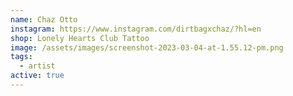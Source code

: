 ```yaml
---
name: Chaz Otto
instagram: https://www.instagram.com/dirtbagxchaz/?hl=en
shop: Lonely Hearts Club Tattoo
image: /assets/images/screenshot-2023-03-04-at-1.55.12-pm.png
tags:
  - artist
active: true
---
```

